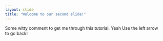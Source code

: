 ```yaml
---
layout: slide
title: "Welcome to our second slide!"
---
```

Some witty comment to get me through this tutorial. Yeah
Use the left arrow to go back!
